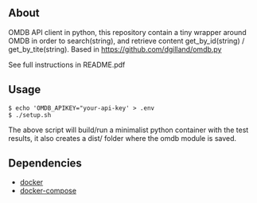 About
-----

OMDB API client in python, this repository contain a tiny wrapper around OMDB
in order to search(string), and retrieve content get_by_id(string) /
get_by_tite(string). Based in https://github.com/dgilland/omdb.py

See full instructions in README.pdf

Usage
-----

    $ echo 'OMDB_APIKEY="your-api-key' > .env
    $ ./setup.sh

The above script will build/run a minimalist python container with the test
results, it also creates a dist/ folder where the omdb module is saved.

Dependencies
------------

- [docker](https://www.docker.com/)
- [docker-compose](https://docs.docker.com/compose/)
